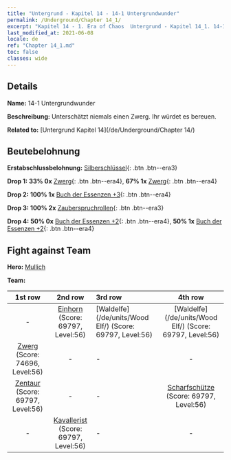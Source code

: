 ```yaml
---
title: "Untergrund - Kapitel 14 - 14-1 Untergrundwunder"
permalink: /Underground/Chapter 14_1/
excerpt: "Kapitel 14 - 1. Era of Chaos  Untergrund - Kapitel 14_1. 14-1 Untergrundwunder"
last_modified_at: 2021-06-08
locale: de
ref: "Chapter 14_1.md"
toc: false
classes: wide
---
```


## Details

 **Name:** 14-1 Untergrundwunder

 **Beschreibung:** Unterschätzt niemals einen Zwerg. Ihr würdet es bereuen.

 **Related to:** [Untergrund Kapitel 14](/de/Underground/Chapter 14/)

## Beutebelohnung

 **Erstabschlussbelohnung:** [Silberschlüssel](/ItemsDE/con_693/){: .btn .btn--era3}

 **Drop 1:** **33% 0x** [Zwerg](/ItemsDE/unt_200/){: .btn .btn--era4}, **67% 1x** [Zwerg](/ItemsDE/unt_200/){: .btn .btn--era4}

 **Drop 2:** **100% 1x** [Buch der Essenzen +3](/ItemsDE/mat_60/){: .btn .btn--era4}

 **Drop 3:** **100% 2x** [Zauberspruchrollen](/ItemsDE/con_694/){: .btn .btn--era3}

 **Drop 4:** **50% 0x** [Buch der Essenzen +2](/ItemsDE/mat_53/){: .btn .btn--era4}, **50% 1x** [Buch der Essenzen +2](/ItemsDE/mat_53/){: .btn .btn--era4}


## Fight against Team
 **Hero:** [Mullich](/de/heroes/Mullich/)

 **Team:**


  | 1st row | 2nd row | 3rd row | 4th row |
  |:----:|:----:|:----|:----:|
  | - | [Einhorn](/de/units/Unicorn/) (Score: 69797, Level:56)  | [Waldelfe](/de/units/Wood Elf/) (Score: 69797, Level:56)  | [Waldelfe](/de/units/Wood Elf/) (Score: 69797, Level:56)  |
  | [Zwerg](/de/units/Dwarf/) (Score: 74696, Level:56)  | - | - | - |
  | [Zentaur](/de/units/Centaur/) (Score: 69797, Level:56)  | - | - | [Scharfschütze](/de/units/Marksman/) (Score: 69797, Level:56)  |
  | - | [Kavallerist](/de/units/Cavalier/) (Score: 69797, Level:56)  | - | - |


